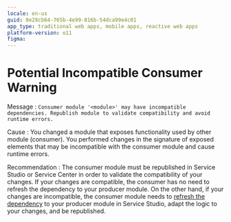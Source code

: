 ```yaml
---
locale: en-us
guid: 0e28cb64-765b-4e99-816b-54dca99e4c01
app_type: traditional web apps, mobile apps, reactive web apps
platform-version: o11
figma:
---
```


# Potential Incompatible Consumer Warning

<a id="helpid-30182"></a>

Message
:   `Consumer module '<module>' may have incompatible dependencies. Republish module to validate compatibility and avoid runtime errors.`

Cause
:   You changed a module that exposes functionality used by other module (consumer). You performed changes in the signature of exposed elements that may be incompatible with the consumer module and cause runtime errors.

Recommendation
:   The consumer module must be republished in Service Studio or Service Center in order to validate the compatibility of your changes. If your changes are compatible, the consumer has no need to refresh the dependency to your producer module. On the other hand, if your changes are incompatible, the consumer module needs to [refresh the dependency](../../../develop/reuse-and-refactor/handle-changes.md#refresh-dependencies) to your producer module in Service Studio, adapt the logic to your changes, and be republished.

